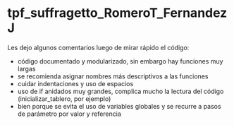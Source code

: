 # tpf_suffragetto_RomeroT_FernandezJ
Les dejo algunos comentarios luego de mirar rápido el código:

- código documentado y modularizado, sin embargo hay funciones muy largas
- se recomienda asignar nombres más descriptivos a las funciones
- cuidar indentaciones y uso de espacios
- uso de if anidados muy grandes, complica mucho la lectura del código (inicializar_tablero, por ejemplo)
- bien porque se evita el uso de variables globales y se recurre a pasos de parámetro por valor y referencia
